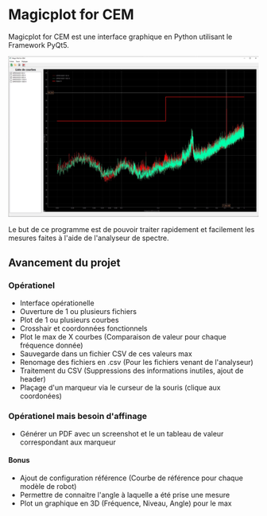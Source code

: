 # Magicplot for CEM

Magicplot for CEM est une interface graphique en Python utilisant le Framework PyQt5.

![Interface de magicplot](Doc/images/magicplot.jpeg "Interface de magicplot")

Le but de ce programme est de pouvoir traiter rapidement et facilement les mesures faites à l'aide de l'analyseur de spectre.

## Avancement du projet

### Opérationel

- Interface opérationelle
- Ouverture de 1 ou plusieurs fichiers
- Plot de 1 ou plusieurs courbes
- Crosshair et coordonnées fonctionnels
- Plot le max de X courbes (Comparaison de valeur pour chaque fréquence donnée)
- Sauvegarde dans un fichier CSV de ces valeurs max
- Renomage des fichiers en .csv (Pour les fichiers venant de l'analyseur)
- Traitement du CSV (Suppressions des informations inutiles, ajout de header)
- Plaçage d'un marqueur via le curseur de la souris (clique aux coordonées)


### Opérationel mais besoin d'affinage

- Générer un PDF avec un screenshot et le un tableau de valeur correspondant aux marqueur

#### Bonus
- Ajout de configuration référence (Courbe de référence pour chaque modèle de robot)
- Permettre de connaitre l'angle à laquelle a été prise une mesure
- Plot un graphique en 3D (Fréquence, Niveau, Angle) pour le max

